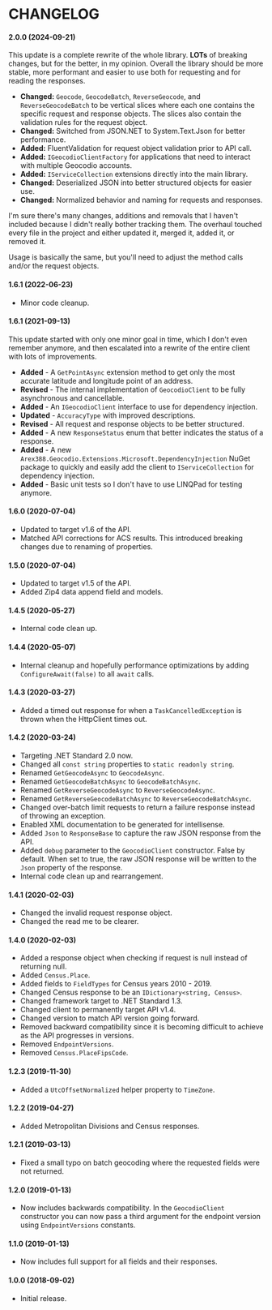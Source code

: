 # CHANGELOG



#### 2.0.0 (2024-09-21)

This update is a complete rewrite of the whole library. **LOTs** of breaking changes, but for the better, in my opinion. Overall the library should be more stable, more performant and easier to use both for requesting and for reading the responses.

- **Changed:** `Geocode`, `GeocodeBatch`, `ReverseGeocode`, and `ReverseGeocodeBatch` to be vertical slices where each one contains the specific request and response objects. The slices also contain the validation rules for the request object.
- **Changed:** Switched from JSON.NET to System.Text.Json for better performance.
- **Added:** FluentValidation for request object validation prior to API call.
- **Added:** `IGeocodioClientFactory` for applications that need to interact with multiple Geocodio accounts.
- **Added:** `IServiceCollection` extensions directly into the main library.
- **Changed:** Deserialized JSON into better structured objects for easier use.
- **Changed:** Normalized behavior and naming for requests and responses.

I'm sure there's many changes, additions and removals that I haven't included because I didn't really bother tracking them. The overhaul touched every file in the project and either updated it, merged it, added it, or removed it.

Usage is basically the same, but you'll need to adjust the method calls and/or the request objects.



#### 1.6.1 (2022-06-23)

- Minor code cleanup.



#### 1.6.1 (2021-09-13)

This update started with only one minor goal in time, which I don't even remember anymore, and then escalated into a rewrite of the entire client with lots of improvements.

- **Added** - A `GetPointAsync` extension method to get only the most accurate latitude and longitude point of an address.
- **Revised** - The internal implementation of `GeocodioClient` to be fully asynchronous and cancellable.
- **Added** - An `IGeocodioClient` interface to use for dependency injection.
- **Updated** - `AccuracyType` with improved descriptions.
- **Revised** - All request and response objects to be better structured.
- **Added** - A new `ResponseStatus` enum that better indicates the status of a response.
- **Added** - A new `Arex388.Geocodio.Extensions.Microsoft.DependencyInjection` NuGet package to quickly and easily add the client to `IServiceCollection` for dependency injection.
- **Added** - Basic unit tests so I don't have to use LINQPad for testing anymore.



#### 1.6.0 (2020-07-04)

- Updated to target v1.6 of the API.
- Matched API corrections for ACS results. This introduced breaking changes due to renaming of properties.



#### 1.5.0 (2020-07-04)

- Updated to target v1.5 of the API.
- Added Zip4 data append field and models.



#### 1.4.5 (2020-05-27)

- Internal code clean up.



#### 1.4.4 (2020-05-07)

- Internal cleanup and hopefully performance optimizations by adding `ConfigureAwait(false)` to all `await` calls.



#### 1.4.3 (2020-03-27)

- Added a timed out response for when a `TaskCancelledException` is thrown when the HttpClient times out.



#### 1.4.2 (2020-03-24)

- Targeting .NET Standard 2.0 now.
- Changed all `const string` properties to `static readonly string`.
- Renamed `GetGeocodeAsync` to `GeocodeAsync`.
- Renamed `GetGeocodeBatchAsync` to `GeocodeBatchAsync`.
- Renamed `GetReverseGeocodeAsync` to `ReverseGeocodeAsync`.
- Renamed `GetReverseGeocodeBatchAsync` to `ReverseGeocodeBatchAsync`.
- Changed over-batch limit requests to return a failure response instead of throwing an exception.
- Enabled XML documentation to be generated for intellisense.
- Added `Json` to `ResponseBase` to capture the raw JSON response from the API.
- Added `debug` parameter to the `GeocodioClient` constructor. False by default. When set to true, the raw JSON response will be written to the `Json` property of the response.
- Internal code clean up and rearrangement.



#### 1.4.1 (2020-02-03)

- Changed the invalid request response object.
- Changed the read me to be clearer.



#### 1.4.0 (2020-02-03)

- Added a response object when checking if request is null instead of returning null.
- Added `Census.Place`.
- Added fields to `FieldTypes` for Census years 2010 - 2019.
- Changed Census response to be an `IDictionary<string, Census>`.
- Changed framework target to .NET Standard 1.3.
- Changed client to permanently target API v1.4.
- Changed version to match API version going forward.
- Removed backward compatibility since it is becoming difficult to achieve as the API progresses in versions.
- Removed `EndpointVersions`.
- Removed `Census.PlaceFipsCode`.



#### 1.2.3 (2019-11-30)

- Added a `UtcOffsetNormalized` helper property to `TimeZone`.



#### 1.2.2 (2019-04-27)

- Added Metropolitan Divisions and Census responses.



#### 1.2.1 (2019-03-13)

- Fixed a small typo on batch geocoding where the requested fields were not returned.



#### 1.2.0 (2019-01-13)

- Now includes backwards compatibility. In the `GeocodioClient` constructor you can now pass a third argument for the endpoint version using `EndpointVersions` constants.



#### 1.1.0 (2019-01-13)

- Now includes full support for all fields and their responses.



#### 1.0.0 (2018-09-02)

- Initial release.